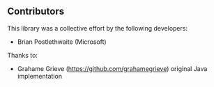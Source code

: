 ## Contributors

This library was a collective effort by the following developers:

* Brian Postlethwaite (Microsoft)

Thanks to:
* Grahame Grieve (https://github.com/grahamegrieve) original Java implementation

